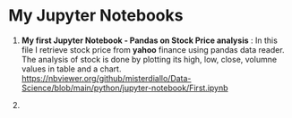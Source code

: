 # My Jupyter Notebooks
1. **My first Jupyter Notebook - Pandas on Stock Price analysis**  :
In this file I retrieve stock price from **yahoo** finance using pandas data reader. The analysis of stock is done by plotting its high, low, close, volumne values in table and a chart.
https://nbviewer.org/github/misterdiallo/Data-Science/blob/main/python/jupyter-notebook/First.ipynb

2. 
